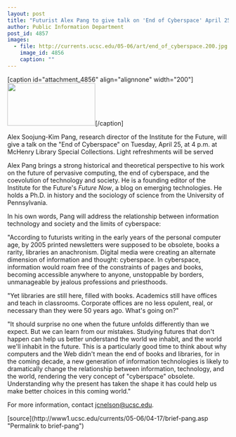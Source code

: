 ```yaml
---
layout: post
title: "Futurist Alex Pang to give talk on 'End of Cyberspace' April 25"
author: Public Information Department
post_id: 4857
images:
  - file: http://currents.ucsc.edu/05-06/art/end_of_cyberspace.200.jpg
    image_id: 4856
    caption: ""
---
```


[caption id="attachment_4856" align="alignnone" width="200"]<a href="http://localhost/mysite/wp-content/uploads/2006/04/end_of_cyberspace.200.jpg"><img class="size-full wp-image-4856" src="http://localhost/mysite/wp-content/uploads/2006/04/end_of_cyberspace.200.jpg" alt="" width="200" height="97" /></a>[/caption]
<a name="content" id="content"></a>
<p>
  Alex Soojung-Kim Pang, research director of the Institute for the Future, will give a talk on the "End of Cyberspace" on Tuesday, April 25, at 4 p.m. at McHenry Library Special Collections. Light refreshments will be served
</p>
<p>
  Alex Pang brings a strong historical and theoretical perspective to his work on the future of pervasive computing, the end of cyberspace, and the coevolution of technology and society. He is a founding editor of the Institute for the Future's <i>Future Now</i>, a blog on emerging technologies. He holds a Ph.D. in history and the sociology of science from the University of Pennsylvania.
</p>
<p>
  In his own words, Pang will address the relationship between information technology and society and the limits of cyberspace:
</p>
<p>
  "According to futurists writing in the early years of the personal computer age, by 2005 printed newsletters were supposed to be obsolete, books a rarity, libraries an anachronism. Digital media were creating an alternate dimension of information and thought: cyberspace. In cyberspace, information would roam free of the constraints of pages and books, becoming accessible anywhere to anyone, unstoppable by borders, unmanageable by jealous professions and priesthoods.
</p>
<p>
  "Yet libraries are still here, filled with books. Academics still have offices and teach in classrooms. Corporate offices are no less opulent, real, or necessary than they were 50 years ago. What's going on?"
</p>
<p>
  "It should surprise no one when the future unfolds differently than we expect. But we can learn from our mistakes. Studying futures that don't happen can help us better understand the world we inhabit, and the world we'll inhabit in the future. This is a particularly good time to think about why computers and the Web didn't mean the end of books and libraries, for in the coming decade, a new generation of information technologies is likely to dramatically change the relationship between information, technology, and the world, rendering the very concept of "cyberspace" obsolete. Understanding why the present has taken the shape it has could help us make better choices in this coming world."
</p>
<p>
  For more information, contact <a href="mailto:jcnelson@ucsc.edu">jcnelson@ucsc.edu</a>.
</p>
[source](http://www1.ucsc.edu/currents/05-06/04-17/brief-pang.asp "Permalink to brief-pang")
